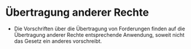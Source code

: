 # Übertragung anderer Rechte

- Die Vorschriften über die Übertragung von Forderungen finden auf die Übertragung anderer Rechte entsprechende Anwendung, soweit nicht das Gesetz ein anderes vorschreibt.

